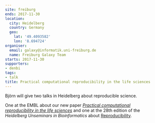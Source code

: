 ```yaml
---
site: freiburg
ends: 2017-11-30
location:
  city: Heidelberg
  country: Germany
  geo:
    lat: '49.4093582'
    lon: '8.694724'
organiser:
  email: galaxy@informatik.uni-freiburg.de
  name: Freiburg Galaxy Team
starts: 2017-11-30
supporters:
- denbi
tags:
- talk
title: Practical computational reproducibility in the life sciences
---
```


Björn will give two talks in Heidelberg about reproducible science.

One at the EMBL about our new paper
[*Practical computational reproducibility in the life sciences*](https://www.biorxiv.org/content/early/2017/10/11/200683) and
one at the 28th edition of the *Heidelberg Unseminars in Bioinformatics* about [Reproducibility](http://www.hub-hub.de/wordpress/?tribe_events=hub28-reproducibility-in-science).
